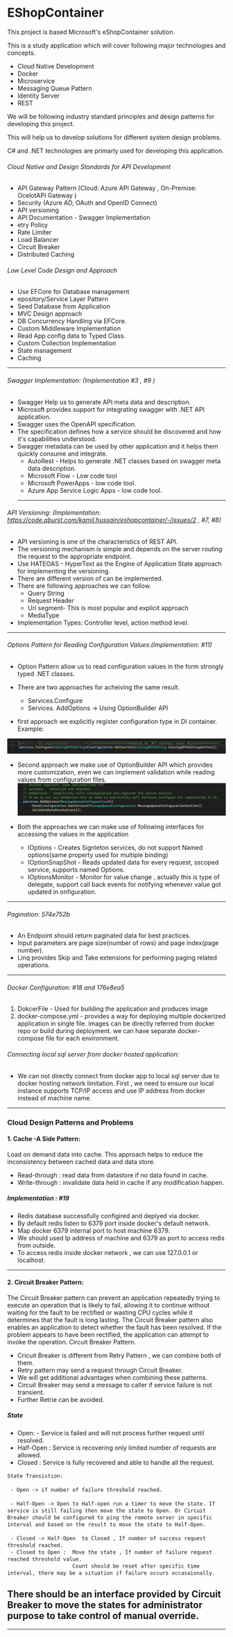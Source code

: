 # EShopContainer 
This project is based Microsoft's eShopContainer solution.

This is a study application which will cover following major technologies and concepts.
- Cloud Native Development
- Docker
- Microservice
- Messaging Queue Pattern
- Identity Server
- REST

We will be following industry standard principles and design patterns for developing this project.

This will help us to develop solutions for different system design problems.

C# and .NET technologies are primarly used for developing this application.

###### Cloud Native and Design Standards for API Development

- API Gateway Pattern (Cloud: Azure API Gateway , On-Premise: OcelotAPI Gateway )
- Security (Azure AD, OAuth and OpenID Connect)
- API versioning 
- API Documentation - Swagger Implementation
- etry Policy
- Rate Limiter
- Load Balancer
- Circuit Breaker
- Distributed Caching

###### Low Level Code Design and Approach
- Use EFCore for Database management
- epository/Service Layer Pattern
- Seed Database from Application
- MVC Design approach
- DB Concurrency Handling via EFCore.
- Custom Middleware Implementation
- Read App config data to Typed Class.
- Custom Collection Implementation
- State management 
- Caching
---------------------------------------------------------------------------------------------
###### Swagger Implementation: (Implementation #3 , #9 )
- Swagger Help us to generate API meta data and description.
- Microsoft provides support for integrating swagger with .NET API application.
- Swagger uses the OpenAPI specification.
- The specification defines how a service should be discovered and how it's capabilities understood.
- Swagger metadata can be used by other application and it helps them quickly consume and integrate.
  - AutoRest - Helps to generate .NET classes based on swagger meta data description.
  - Microsoft Flow - Low code tool
  - Microsoft PowerApps - low code tool.
  - Azure App Service Logic Apps - low code tool.
  ---------------------------------------------------------------------------------------------
  
###### API Versioning: (Implementation: https://code.qburst.com/kamil.hussain/eshopcontainer/-/issues/2 , #7, #8)
- API versioning is one of the characteristics of REST API.
- The versioning mechanism is simple and depends on the server routing the request to the appropriate endpoint.
- Use HATEOAS - HyperText as the Engine of Application State approach for implementing the versioning.
- There are different version of can be implemented.
- There are following approaches we can follow.
    - Query String
    - Request Header
    - Url segment- This is most popular and explicit approach
    - MediaType
- Implementation Types: Controller level, action method level.

------------------------------------------------------------------------------------------------
###### Options Pattern for Reading Configuration Values:(Implementation: #11)

- Option Pattern allow us to read configuration values in the form strongly typed .NET classes.
- There are two approaches for acheiving the same result.
    - Services.Configure
    - Services. AddOptions<T> -> Using OptionBuilder API

- first approach we explicitly register configuration type in DI container.
Example:

![image.png](./image.png)

- Second approach we make use of OptionBuilder API which provides more customization, even we can implement validation while reading values from configuration files.
![image-1.png](./image-1.png)

- Both the approaches we can make use of following interfaces for accessing the values in the application
   - IOptions<T>  - Creates Signleton services, do not support Named options(same property used for multiple binding)
   - IOptionSnapShot<T>  - Reads updated data for every request, sscoped service, supports named Options.
   - IOptionsMonitor<T>  - Monitor for value change , actually this is type of delegate, support call back events for notifying whenever value got updated in onfiguration.

-------------------------------------------------------------------
###### Pagination: 574e752b

- An Endpoint should return paginated data for best practices.
- Input parameters are page size(number of rows) and page index(page number).
- Linq provides Skip and Take extensions for performing paging related operations.
----------------------------------------------------------------------------------------

###### Docker Configuration: #18 and 176e8ea5
 1. DokcerFile - Used for building the application and produces image
 2. docker-compose.yml - provides a way for deploying multiple dockerized application in single file. images can be directly referred from docker repo or build during deployment. we can have separate docker-compose file for each environment.

 ###### Connecting local sql server from docker hosted application:
  - We can not directly connect from docker app to local sql server due to docker hosting network limitation. First , we need to ensure our local instance supports TCP/IP access and use IP address from docker instead of machine name.
 ---------------------------------------------------------------------
### Cloud Design Patterns and Problems

#### 1. Cache -A Side Pattern:
Load on demand data into cache. This approach helps to reduce the inconsistency between cached data and data store.
 - Read-through : read data from datastore if no data found in cache.
 - Write-through : invalidate data held in cache if any modification happen.

 ##### Implementation : #19
 - Redis database successfully configired and deplyed via docker.
 - By default redis listen to 6379 port inside docker's default network.
 - Map docker 6379 internal port to host machine 6379.
 - We should used Ip address of machine and 6379 as port to access redis from outside.
 - To access redis inside docker network , we can use 127.0.0.1 or localhost.
 
----------------------------------------------------------------------------------------
#### 2. Circuit Breaker Pattern:
  The Circuit Breaker pattern can prevent an application repeatedly trying to execute an operation that is likely to fail, allowing it to continue without waiting for the fault to be rectified or wasting CPU cycles while it determines that the fault is long lasting. The Circuit Breaker pattern also enables an application to detect whether the fault has been resolved. If the problem appears to have been rectified, the application can attempt to invoke the operation.
Circuit Breaker Pattern.

  - Cricuit Breaker is different from Retry Pattern , we can combine both of them.
  - Retry pattern may send a request through Circuit Breaker.
  - We will get additional advantages when combining these patterns.
  - Circuit Breaker may send a message to caller if service failure is not transient.
  - Further Retrie can be avoided.

  ##### State
   - Open: - Service is failed and will not process further request until resolved.
   - Half-Open : Service is recovering only limited number of requests are allowed.
   - Closed : Service is fully recovered and able to handle all the request.

    State Transistion:

     - Open -> if number of failure threshold reached.

     - Half-Open -> Open to Half-open run a timer to move the state. If service is still failing then move the state to Open. Or Circuit Breaker should be configured to ping the remote server in specific interval and based on the result to move the state to Half-Open.
     
     - Closed -> Half-Open  to Closed , If number of success request threshold reached.
     - Closed to Open :  Move the state , If number of failure request reached threshold value.
                         Count should be reset after specific time interval, there may be a situation if failure occurs occasaionally.
                         
There should be an interface provided by Circuit Breaker to move the states for administrator purpose to take control of manual override.
  ---------------------------------------------------------------------------------------





 
 ----------------------------------------------------------------------------------------------





